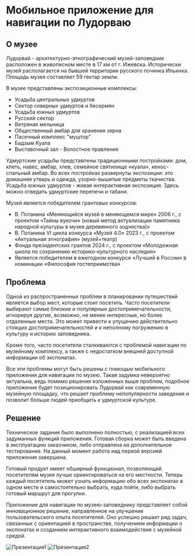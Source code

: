 # Мобильное приложение для навигации по Лудорваю

## О музее

Лудорвай - архитектурно-этнографический музей-заповедник расположен в живописном месте в 17 км от г. Ижевска. Исторически музей располагается на бывшей территории русского починка Ильинка. Площадь музея составляет 59 гектар земли.

В музее представлены экспозиционные комплексы:

* Усадьба центральных удмуртов
* Сектор северных удмуртов и бесермян
* Усадьба южных удмуртов
* Русский сектор
* Ветряная мельница
* Общественный амбар для хранения зерна
* Пасечный комплекс "муштор"
* Бадзым Куала
* Выставочный зал - Волостное правление

Удмуртские усадьбы представлены традиционными постройками: дом, клеть, навес, амбар, хлев, семейное святилище «куала», кенос- спальный амбар. Во всех постройках развернуты экспозиции: это домашняя утварь и одежда, узорно-вышитые предметы ткачества. Усадьба южных удмуртов - живая интерактивная экспозиция. Здесь можно отведать удмуртские перепечи и табани. 

Музей является победителем грантовых конкурсов:

* В. Потанина «Меняющийся музей в меняющемся мире» 2006 г., с проектом «Тайны вукочи» (новый метод актуализации памятника народной культуры в музее деревянного зодчества)»
* В. Потанина VI цикла конкурса «Музей 4.0» 2023 г., с проектом «Актуальная этнография» (музей+театр)
* Фонда президентских грантов 2024 г., с проектом «Молодежная школа по сохранению историко-культурного наследия»
* Является победителем в ежегодном конкурсе «Лучший в России» в номинации «Философия гостеприимства»

## Проблема

Одной из распространенных проблем в планировании путешествий является выбор мест, которые стоит посетить. Часто посетители выбирают самые близкие и популярные достопримечательности, игнорируя другие, возможно, не менее интересные, но более отдаленные места. Это может привести к упущению действительно стоящих достопримечательностей и к неполному погружению в культуру и историю заповедника.

Кроме того, часто посетители сталкиваются с проблемой навигации по музейному комплексу, а также с недостатком внешней доступной информации об экспонатах.

Все эти проблемы могут быть решены с помощью мобильного приложения для навигации по музею. Такая задумка невероятно актуальна, ведь помимо решения изложенных выше проблем, подобное приложение будет позиционировать Лудорвай как современную музейную площадку, что решает проблему непопулярности заведения и позволит больше людей приобщить к удмуртской культуре.

## Решение

Техническое задание было выполнено полностью, с реализацией всех задуманных функций приложения. Готовая сборка может быть введена в эксплуатацию заказчиком, либо отправлена на дополнительное тестирование. На данный момент работа над первой версией приложения завершена.

Готовый продукт имеет обширный функционал, позволяющий посетителям музея лучше ориентироваться на его местности. Теперь каждый посетитель может узнать информацию обо всех экспонатах в одном месте и самостоятельно выбрать, куда пойти, либо выбрать готовый маршрут для прогулки. 

Приложение для навигации по музею-заповеднику представляет собой инновационное решение, направленное на улучшение пользовательского опыта посетителей. Оно успешно решает ряд задач, связанных с ориентацией в пространстве, получением информации о экспонатах и созданием интерактивного взаимодействия с музейной средой.


![Презентация1](https://github.com/user-attachments/assets/4d91717f-7b9e-441a-8fd7-517224a3e1dc)
![Презентация2](https://github.com/user-attachments/assets/d661052d-593b-4aa8-9db3-ea4c4721b0a7)
